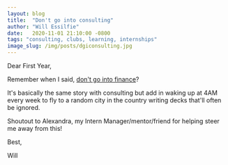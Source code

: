 ```yaml
---
layout: blog
title:  "Don't go into consulting"
author: "Will Essilfie"
date:   2020-11-01 21:10:00 -0800
tags: "consulting, clubs, learning, internships"
image_slug: /img/posts/dgiconsulting.jpg
---
```

Dear First Year,

Remember when I said, [don't go into finance](https://www.dearfirstyear.com/posts/dont-go-into-finance)? 

It's basically the same story with consulting but add in waking up at 4AM every week to fly to a random city in the country writing decks that'll often be ignored. 


Shoutout to Alexandra, my Intern Manager/mentor/friend for helping steer me away from this!

Best, 

Will